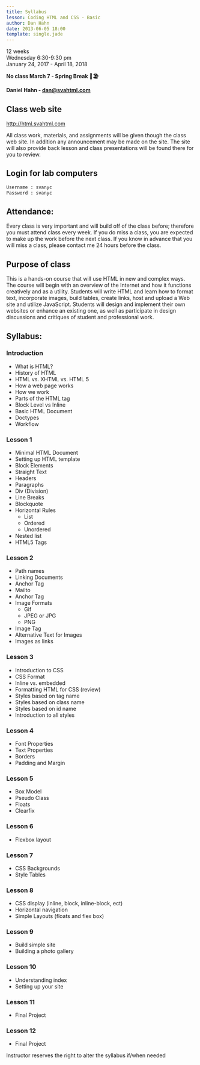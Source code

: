 ```yaml
---
title: Syllabus
lesson: Coding HTML and CSS - Basic
author: Dan Hahn
date: 2013-06-05 18:00
template: single.jade
---
```



12 weeks<br/>
Wednesday 6:30-9:30 pm<br/>
January 24, 2017 - April 18, 2018

**No class March 7 - Spring Break 🌴🏖️**

**Daniel Hahn - dan@svahtml.com**

## Class web site
http://html.svahtml.com

All class work, materials, and assignments will be given though the class web site.  In addition any announcement may be made on the site. The site will also provide back lesson and class presentations will be found there for you to review.

## Login for lab computers
```html
Username : svanyc
Password : svanyc
```
## Attendance:
Every class is very important and will build off of the class before; therefore you must attend class every week. If you do miss a class, you are expected to make up the work before the next class. If you know in advance that you will miss a class, please contact me 24 hours before the class.

## Purpose of class
This is a hands-on course that will use HTML in new and complex ways. The course will begin with an overview of the Internet and how it functions creatively and as a utility. Students will write HTML and learn how to format text, incorporate images, build tables, create links, host and upload a Web site and utilize JavaScript. Students will design and implement their own websites or enhance an existing one, as well as participate in design discussions and critiques of student and professional work.

## Syllabus:

### Introduction

* What is HTML?
* History of HTML
* HTML vs. XHTML vs. HTML 5
* How a web page works
* How we work
* Parts of the HTML tag
* Block Level vs Inline
* Basic HTML Document
* Doctypes
* Workflow

### Lesson 1

* Minimal HTML Document
* Setting up HTML template
* Block Elements
* Straight Text
* Headers
* Paragraphs
* Div (Division)
* Line Breaks
* Blockquote
* Horizontal Rules
    * List
    * Ordered
    * Unordered
* Nested list
* HTML5 Tags

### Lesson 2

* Path names
* Linking Documents
* Anchor Tag
* Mailto
* Anchor Tag
* Image Formats
  - Gif
  - JPEG or JPG
  - PNG
* Image Tag
* Alternative Text for Images
* Images as links

### Lesson 3

* Introduction to CSS
* CSS Format
* Inline vs. embedded
* Formatting HTML for CSS (review)
* Styles based on tag name
* Styles based on class name
* Styles based on id name
* Introduction to all styles

### Lesson 4

* Font Properties
* Text Properties
* Borders
* Padding and Margin

### Lesson 5

* Box Model
* Pseudo Class
* Floats
* Clearfix

### Lesson 6

* Flexbox layout

### Lesson 7

* CSS Backgrounds
* Style Tables

### Lesson 8

* CSS display (inline, block, inline-block, ect)
* Horizontal navigation
* Simple Layouts (floats and flex box)

### Lesson 9

* Build simple site
* Building a photo gallery

### Lesson 10

* Understanding index
* Setting up your site

### Lesson 11

* Final Project

### Lesson 12

* Final Project

Instructor reserves the right to alter the syllabus if/when needed
